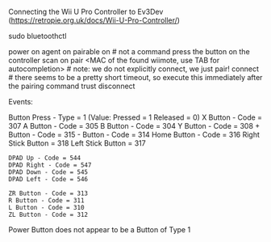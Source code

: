 Connecting the Wii U Pro Controller to Ev3Dev
(https://retropie.org.uk/docs/Wii-U-Pro-Controller/)

sudo bluetoothctl

power on
agent on
pairable on
<press red sync button>                                         # not a command press the button on the controller
scan on
pair <MAC of the found wiimote, use TAB for autocompletion>     # note: we do not explicitly connect, we just pair!
connect <MAC of the wiimote>                                    # there seems to be a pretty short timeout, so execute this immediately after the pairing command
trust <MAC of the wiimote>
disconnect <MAC of the wiimote>

Events:

Button Press - Type = 1 (Value: Pressed = 1 Released = 0)
    X Button - Code = 307
    A Button - Code = 305
    B Button - Code = 304
    Y Button - Code = 308
    + Button - Code = 315
    - Button - Code = 314
    Home Button - Code = 316
    Right Stick Button = 318
    Left Stick Button = 317

    DPAD Up - Code = 544
    DPAD Right - Code = 547
    DPAD Down - Code = 545
    DPAD Left - Code = 546

    ZR Button - Code = 313
    R Button - Code = 311
    L Button - Code = 310
    ZL Button - Code = 312

Power Button does not appear to be a Button of Type 1

